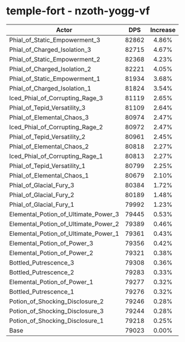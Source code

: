 # temple-fort - nzoth-yogg-vf
| Actor | DPS | Increase |
|---|:---:|:---:|
|Phial_of_Static_Empowerment_3|82862|4.86%|
|Phial_of_Charged_Isolation_3|82715|4.67%|
|Phial_of_Static_Empowerment_2|82368|4.23%|
|Phial_of_Charged_Isolation_2|82221|4.05%|
|Phial_of_Static_Empowerment_1|81934|3.68%|
|Phial_of_Charged_Isolation_1|81824|3.54%|
|Iced_Phial_of_Corrupting_Rage_3|81119|2.65%|
|Phial_of_Tepid_Versatility_3|81109|2.64%|
|Phial_of_Elemental_Chaos_3|80974|2.47%|
|Iced_Phial_of_Corrupting_Rage_2|80972|2.47%|
|Phial_of_Tepid_Versatility_2|80961|2.45%|
|Phial_of_Elemental_Chaos_2|80818|2.27%|
|Iced_Phial_of_Corrupting_Rage_1|80813|2.27%|
|Phial_of_Tepid_Versatility_1|80799|2.25%|
|Phial_of_Elemental_Chaos_1|80679|2.10%|
|Phial_of_Glacial_Fury_3|80384|1.72%|
|Phial_of_Glacial_Fury_2|80189|1.48%|
|Phial_of_Glacial_Fury_1|79992|1.23%|
|Elemental_Potion_of_Ultimate_Power_3|79445|0.53%|
|Elemental_Potion_of_Ultimate_Power_2|79389|0.46%|
|Elemental_Potion_of_Ultimate_Power_1|79361|0.43%|
|Elemental_Potion_of_Power_3|79356|0.42%|
|Elemental_Potion_of_Power_2|79321|0.38%|
|Bottled_Putrescence_3|79308|0.36%|
|Bottled_Putrescence_2|79283|0.33%|
|Elemental_Potion_of_Power_1|79277|0.32%|
|Bottled_Putrescence_1|79276|0.32%|
|Potion_of_Shocking_Disclosure_2|79246|0.28%|
|Potion_of_Shocking_Disclosure_3|79244|0.28%|
|Potion_of_Shocking_Disclosure_1|79218|0.25%|
|Base|79023|0.00%|
